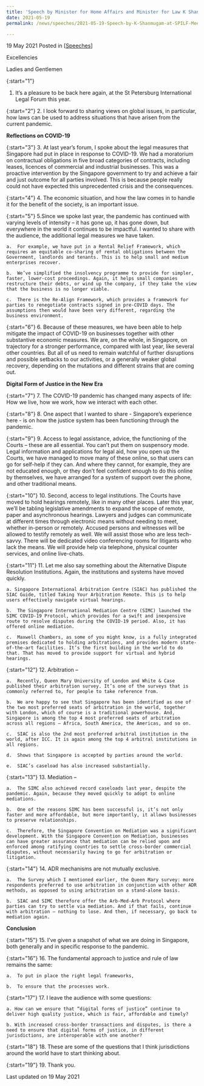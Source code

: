 ```yaml
---
title: 'Speech by Minister for Home Affairs and Minister for Law K Shanmugam SC at the St Petersburg International Legal Forum (SPILF) Meeting of Ministers'
date: 2021-05-19
permalink: /news/speeches/2021-05-19-Speech-by-K-Shanmugam-at-SPILF-Meeting-of-Ministers

---
```



19 May 2021 Posted in [[Speeches](/news/speeches)]

Excellencies

Ladies and Gentlemen

{:start="1"}
1.	It’s a pleasure to be back here again, at the St Petersburg International Legal Forum this year.

{:start="2"}
2.	I look forward to sharing views on global issues, in particular, how laws can be used to address situations that have arisen from the current pandemic. 

**Reflections on COVID-19**

{:start="3"}
3.	At last year’s forum, I spoke about the legal measures that Singapore had put in place in response to COVID-19. We had a moratorium on contractual obligations in five broad categories of contracts, including leases, licences of commercial and industrial businesses. This was a proactive intervention by the Singapore government to try and achieve a fair and just outcome for all parties involved. This is because people really could not have expected this unprecedented crisis and the consequences. 

{:start="4"}
4.	The economic situation, and how the law comes in to handle it for the benefit of the society, is an important issue. 

{:start="5"}
5.Since we spoke last year, the pandemic has continued with varying levels of intensity – it has gone up, it has gone down, but everywhere in the world it continues to be impactful. I wanted to share with the audience, the additional legal measures we have taken.

    a.	For example, we have put in a Rental Relief Framework, which requires an equitable co-sharing of rental obligations between the Government, landlords and tenants. This is to help small and medium enterprises recover.
   
    b.	We’ve simplified the insolvency programme to provide for simpler, faster, lower-cost proceedings. Again, it helps small companies restructure their debts, or wind up the company, if they take the view that the business is no longer viable. 
   
    c.	There is the Re-Align Framework, which provides a framework for parties to renegotiate contracts signed in pre-COVID days. The assumptions then would have been very different, regarding the business environment. 

{:start="6"}
6.	Because of these measures, we have been able to help mitigate the impact of COVID-19 on businesses together with other substantive economic measures. We are, on the whole, in Singapore, on trajectory for a stronger performance, compared with last year, like several other countries. But all of us need to remain watchful of further disruptions and possible setbacks to our activities, or a generally weaker global recovery, depending on the mutations and different strains that are coming out.

**Digital Form of Justice in the New Era**
 
{:start="7"}
7.	The COVID-19 pandemic has changed many aspects of life: How we live, how we work, how we interact with each other.

{:start="8"}
8.	One aspect that I wanted to share - Singapore’s experience here - is on how the justice system has been functioning through the pandemic. 

{:start="9"}
9.	Access to legal assistance, advice, the functioning of the Courts – these are all essential. You can’t put them on suspensory mode. Legal information and applications for legal aid, how you open up the Courts, we have managed to move many of these online, so that users can go for self-help if they can. And where they cannot, for example, they are not educated enough, or they don’t feel confident enough to do this online by themselves, we have arranged for a system of support over the phone, and other traditional means.  

{:start="10"}
10.	Second, access to legal institutions. The Courts have moved to hold hearings remotely, like in many other places. Later this year, we’ll be tabling legislative amendments to expand the scope of remote, paper and asynchronous hearings. Lawyers and judges can communicate at different times through electronic means without needing to meet, whether in-person or remotely. Accused persons and witnesses will be allowed to testify remotely as well. We will assist those who are less tech-savvy. There will be dedicated video conferencing rooms for litigants who lack the means. We will provide help via telephone, physical counter services, and online live-chats.

{:start="11"}
11.	Let me also say something about the Alternative Dispute Resolution Institutions. Again, the institutions and systems have moved quickly.

    a. Singapore International Arbitration Centre (SIAC) has published the SIAC Guide, titled Taking Your Arbitration Remote. This is to help users effectively navigate virtual hearings. 

    b.	The Singapore International Mediation Centre (SIMC) launched the SIMC COVID-19 Protocol, which provides for a swift and inexpensive route to resolve disputes during the COVID-19 period. Also, it has offered online mediation.
    
    c.	Maxwell Chambers, as some of you might know, is a fully integrated premises dedicated to holding arbitrations, and provides modern state-of-the-art facilities. It’s the first building in the world to do that. That has moved to provide support for virtual and hybrid hearings.  
    
{:start="12"}
12.	Arbitration – 

    a.	Recently, Queen Mary University of London and White & Case published their arbitration survey. It’s one of the surveys that is commonly referred to, for people to take reference from.  

    b.	We are happy to see that Singapore has been identified as one of the two most preferred seats of arbitration in the world, together with London, which of course is a traditional powerhouse. And, Singapore is among the top 4 most preferred seats of arbitration across all regions – Africa, South America, the Americas, and so on.
    
    c.	SIAC is also the 2nd most preferred arbitral institution in the world, after ICC. It is again among the top 4 arbitral institutions in all regions.
    
    d.	Shows that Singapore is accepted by parties around the world.
    
    e.	SIAC’s caseload has also increased substantially.
    
{:start="13"}
13.	Mediation –  

    a.	The SIMC also achieved record caseloads last year, despite the pandemic. Again, because they moved quickly to adopt to online mediations. 
    
    b.	One of the reasons SIMC has been successful is, it’s not only faster and more affordable, but more importantly, it allows businesses to preserve relationships.
    
    c.	Therefore, the Singapore Convention on Mediation was a significant development. With the Singapore Convention on Mediation, businesses can have greater assurance that mediation can be relied upon and enforced among ratifying countries to settle cross-border commercial disputes, without necessarily having to go for arbitration or litigation.

{:start="14"}
14.	ADR mechanisms are not mutually exclusive.

    a.	The Survey which I mentioned earlier, the Queen Mary survey: more respondents preferred to use arbitration in conjunction with other ADR methods, as opposed to using arbitration on a stand-alone basis. 
    
    b.	SIAC and SIMC therefore offer the Arb-Med-Arb Protocol where parties can try to settle via mediation. And if that fails, continue with arbitration – nothing to lose. And then, if necessary, go back to mediation again. 

**Conclusion**

{:start="15"}
15.	I’ve given a snapshot of what we are doing in Singapore, both generally and in specific response to the pandemic. 

{:start="16"}
16.	The fundamental approach to justice and rule of law remains the same:

    a.	To put in place the right legal frameworks,
    
    b.	To ensure that the processes work.

{:start="17"}
17.	I leave the audience with some questions:

    a. How can we ensure that “digital forms of justice” continue to deliver high quality justice, which is fair, affordable and timely? 
    
    b. With increased cross-border transactions and disputes, is there a need to ensure that digital forms of justice, in different jurisdictions, are interoperable with one another? 

{:start="18"}
18.	These are some of the questions that I think jurisdictions around the world have to start thinking about.

{:start="19"}
19.	Thank you.


<p class="right-side-updated">Last updated on 19 May 2021</p>
